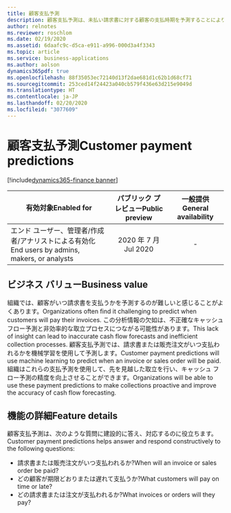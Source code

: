 ```yaml
---
title: 顧客支払予測
description: 顧客支払予測は、未払い請求書に対する顧客の支払時期を予測することにより、正確なキャッシュ フロー予測を実現します。
author: relnotes
ms.reviewer: roschlom
ms.date: 02/19/2020
ms.assetid: 6daafc9c-d5ca-e911-a996-000d3a4f3343
ms.topic: article
ms.service: business-applications
ms.author: aolson
dynamics365pdf: true
ms.openlocfilehash: 88f35053ec72140d13f2dae681d1c62b1d68cf71
ms.sourcegitcommit: 253ced14f24423a040cb579f436e63d215e9049d
ms.translationtype: HT
ms.contentlocale: ja-JP
ms.lasthandoff: 02/20/2020
ms.locfileid: "3077609"
---
```

# <a name="customer-payment-predictions"></a><span data-ttu-id="644e4-103">顧客支払予測</span><span class="sxs-lookup"><span data-stu-id="644e4-103">Customer payment predictions</span></span>
[!include[dynamics365-finance banner](../includes/dynamics365-finance.md)]

| <span data-ttu-id="644e4-104">有効対象</span><span class="sxs-lookup"><span data-stu-id="644e4-104">Enabled for</span></span>    |  <span data-ttu-id="644e4-105">パブリック プレビュー</span><span class="sxs-lookup"><span data-stu-id="644e4-105">Public preview</span></span> | <span data-ttu-id="644e4-106">一般提供</span><span class="sxs-lookup"><span data-stu-id="644e4-106">General availability</span></span> | 
| ---------- | :----------: |:----------: |
|<span data-ttu-id="644e4-107">エンド ユーザー、管理者/作成者/アナリストによる有効化</span><span class="sxs-lookup"><span data-stu-id="644e4-107">End users by admins, makers, or analysts</span></span>|<span data-ttu-id="644e4-108">2020 年 7 月</span><span class="sxs-lookup"><span data-stu-id="644e4-108">Jul 2020</span></span>| -|


## <a name="business-value"></a><span data-ttu-id="644e4-109">ビジネス バリュー</span><span class="sxs-lookup"><span data-stu-id="644e4-109">Business value</span></span>
<!-- bv start -->
<span data-ttu-id="644e4-110">組織では、顧客がいつ請求書を支払うかを予測するのが難しいと感じることがよくあります。</span><span class="sxs-lookup"><span data-stu-id="644e4-110">Organizations often find it challenging to predict when customers will pay their invoices.</span></span> <span data-ttu-id="644e4-111">この分析情報の欠如は、不正確なキャッシュ フロー予測と非効率的な取立プロセスにつながる可能性があります。</span><span class="sxs-lookup"><span data-stu-id="644e4-111">This lack of insight can lead to inaccurate cash flow forecasts and inefficient collection processes.</span></span> <span data-ttu-id="644e4-112">顧客支払予測では、請求書または販売注文がいつ支払われるかを機械学習を使用して予測します。</span><span class="sxs-lookup"><span data-stu-id="644e4-112">Customer payment predictions will use machine learning to predict when an invoice or sales order will be paid.</span></span> <span data-ttu-id="644e4-113">組織はこれらの支払予測を使用して、先を見越した取立を行い、キャッシュ フロー予測の精度を向上させることができます。</span><span class="sxs-lookup"><span data-stu-id="644e4-113">Organizations will be able to use these payment predictions to make collections proactive and improve the accuracy of cash flow forecasting.</span></span>
<!-- bv end -->



## <a name="feature-details"></a><span data-ttu-id="644e4-114">機能の詳細</span><span class="sxs-lookup"><span data-stu-id="644e4-114">Feature details</span></span>
<!--feature detail start -->
<span data-ttu-id="644e4-115">顧客支払予測は、次のような質問に建設的に答え、対応するのに役立ちます。</span><span class="sxs-lookup"><span data-stu-id="644e4-115">Customer payment predictions helps answer and respond constructively to the following questions:</span></span> 

-   <span data-ttu-id="644e4-116">請求書または販売注文がいつ支払われるか?</span><span class="sxs-lookup"><span data-stu-id="644e4-116">When will an invoice or sales order be paid?</span></span>
-   <span data-ttu-id="644e4-117">どの顧客が期限どおりまたは遅れて支払うか?</span><span class="sxs-lookup"><span data-stu-id="644e4-117">What customers will pay on time or late?</span></span>
-   <span data-ttu-id="644e4-118">どの請求書または注文が支払われるか?</span><span class="sxs-lookup"><span data-stu-id="644e4-118">What invoices or orders will they pay?</span></span>

<!--feature detail end -->










